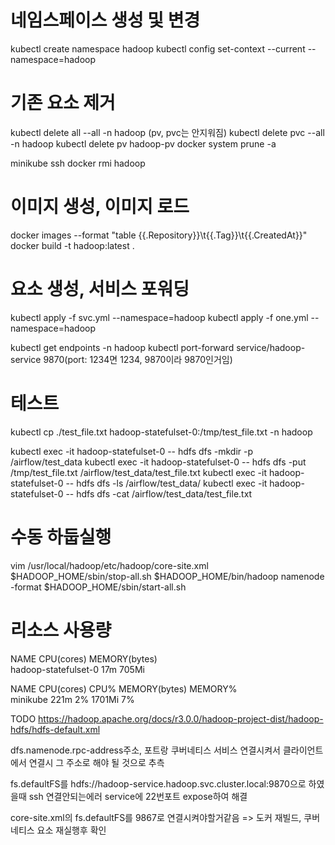 # 네임스페이스 생성 및 변경

kubectl create namespace hadoop
kubectl config set-context --current --namespace=hadoop

# 기존 요소 제거

kubectl delete all --all -n hadoop (pv, pvc는 안지워짐)
kubectl delete pvc --all -n hadoop
kubectl delete pv hadoop-pv
docker system prune -a

minikube ssh
docker rmi hadoop

# 이미지 생성, 이미지 로드

docker images --format "table {{.Repository}}\t{{.Tag}}\t{{.CreatedAt}}"
docker build -t hadoop:latest .

# 요소 생성, 서비스 포워딩

kubectl apply -f svc.yml --namespace=hadoop
kubectl apply -f one.yml --namespace=hadoop

kubectl get endpoints -n hadoop
kubectl port-forward service/hadoop-service 9870(port: 1234면 1234, 9870이라 9870인거임)

# 테스트

kubectl cp ./test_file.txt hadoop-statefulset-0:/tmp/test_file.txt -n hadoop

kubectl exec -it hadoop-statefulset-0 -- hdfs dfs -mkdir -p /airflow/test_data
kubectl exec -it hadoop-statefulset-0 -- hdfs dfs -put /tmp/test_file.txt /airflow/test_data/test_file.txt
kubectl exec -it hadoop-statefulset-0 -- hdfs dfs -ls /airflow/test_data/
kubectl exec -it hadoop-statefulset-0 -- hdfs dfs -cat /airflow/test_data/test_file.txt

# 수동 하둡실행

vim /usr/local/hadoop/etc/hadoop/core-site.xml
$HADOOP_HOME/sbin/stop-all.sh
$HADOOP_HOME/bin/hadoop namenode -format
$HADOOP_HOME/sbin/start-all.sh

# 리소스 사용량

NAME CPU(cores) MEMORY(bytes)  
hadoop-statefulset-0 17m 705Mi

NAME CPU(cores) CPU% MEMORY(bytes) MEMORY%  
minikube 221m 2% 1701Mi 7%

TODO
https://hadoop.apache.org/docs/r3.0.0/hadoop-project-dist/hadoop-hdfs/hdfs-default.xml

dfs.namenode.rpc-address주소, 포트랑 쿠버네티스 서비스 연결시켜서
클라이언트에서 연결시 그 주소로 해야 될 것으로 추측

fs.defaultFS를 hdfs://hadoop-service.hadoop.svc.cluster.local:9870으로 하였을때
ssh 연결안되는에러 service에 22번포트 expose하여 해결

core-site.xml의 fs.defaultFS를 9867로 연결시켜야할거같음
=> 도커 재빌드, 쿠버네티스 요소 재실행후 확인
